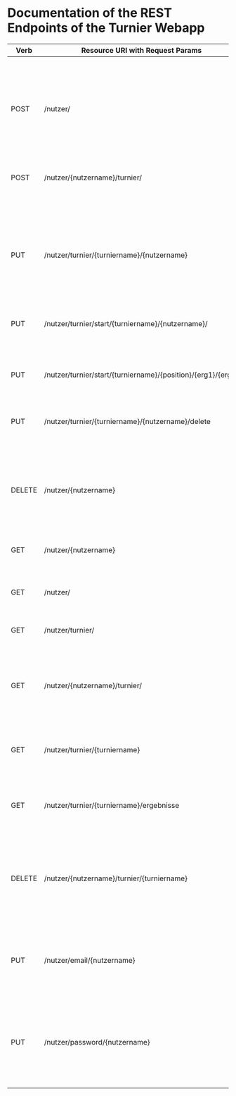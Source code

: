 # Documentation of the REST Endpoints of the Turnier Webapp

| Verb   | Resource URI with Request Params | Effect                                   |
| ------ | -------------------------------- | ---------------------------------------- |
|        |                                  | Operations for Role **nutzer**             |
| POST   | /nutzer/                         | Create a nutzer from the passed nutzer resource |
| POST   | /nutzer/{nutzername}/turnier/    | Create a turnier from the passed turnier resource with a nutzer with given nutzername as organisator. |
| PUT    | /nutzer/turnier/{turniername}/{nutzername} | Add teilnehmer with given nutzername to turnier with given turniername |
| PUT    | /nutzer/turnier/start/{turniername}/{nutzername}/ | Start turnier with given turniername only if nutzername is the organisator of this turnier                     |
| PUT    | /nutzer/turnier/start/{turniername}/{position}/{erg1}/{erg2} | set the result for given turnierbracket |
| PUT    | /nutzer/turnier/{turniername}/{nutzername}/delete | Delete teilnehmer with given nutzername from turnier with given turniername |
| DELETE | /nutzer/{nutzername}             | Delete nutzer with given nutzername, password verify by Delete Nutzer Command resource |
| GET    | /nutzer/{nutzername}             | Returns Nutzer Object as JSON with given nutzername |
| GET    | /nutzer/                         | Returns all Nutzer Objects as JSON |
| GET    | /nutzer/turnier/                 | Returns all Turnier Objects as JSON |
| GET    | /nutzer/{nutzername}/turnier/    | Returns all Turnier Objects with nutzer with given nutzername as organisator |
| GET    | /nutzer/turnier/{turniername}    | Returns Turnier Object as JSON with given turniername |
| GET    | /nutzer/turnier/{turniername}/ergebnisse | Returns String with ranked players, the first place is on the top  |
| DELETE | /nutzer/{nutzername}/turnier/{turniername} | Delet   e turnier with given turniername onlz if a nutzer with given nutzername is the oranisator of this turnier |
| PUT    | /nutzer/email/{nutzername}       | Change email of nutzer with given nutyername, password verify by Email Change Command |
| PUT    | /nutzer/password/{nutzername}    | Change password of nutzer with given nutyername, password verify by Password Change Command |


